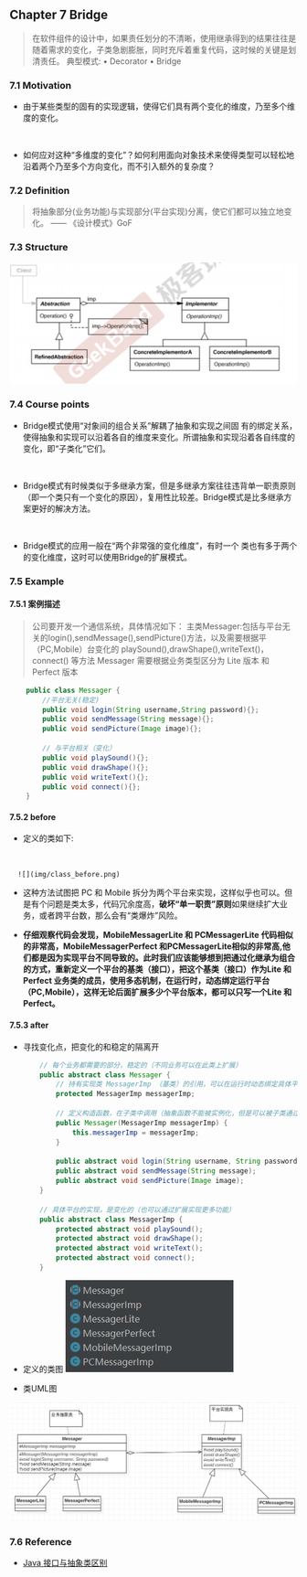 ## Chapter 7 Bridge
> 在软件组件的设计中，如果责任划分的不清晰，使用继承得到的结果往往是随着需求的变化，子类急剧膨胀，同时充斥着重复代码，这时候的关键是划清责任。
> 典型模式:
• Decorator
• Bridge

### 7.1 Motivation
* 由于某些类型的固有的实现逻辑，使得它们具有两个变化的维度，乃至多个维度的变化。

    <br>

* 如何应对这种“多维度的变化”？如何利用面向对象技术来使得类型可以轻松地沿着两个乃至多个方向变化，而不引入额外的复杂度？

### 7.2 Definition
> 将抽象部分(业务功能)与实现部分(平台实现)分离，使它们都可以独立地变化。 —— 《设计模式》GoF

### 7.3 Structure
![](img/structure.png)

###  7.4 Course points
* Bridge模式使用“对象间的组合关系”解耦了抽象和实现之间固 有的绑定关系，使得抽象和实现可以沿着各自的维度来变化。所谓抽象和实现沿着各自纬度的变化，即“子类化”它们。

<br>

* Bridge模式有时候类似于多继承方案，但是多继承方案往往违背单一职责原则（即一个类只有一个变化的原因），复用性比较差。Bridge模式是比多继承方案更好的解决方法。

<br>

* Bridge模式的应用一般在“两个非常强的变化维度”，有时一个 类也有多于两个的变化维度，这时可以使用Bridge的扩展模式。
### 7.5 Example
#### 7.5.1 案例描述
> 公司要开发一个通信系统，具体情况如下：
> 主类Messager:包括与平台无关的login(),sendMessage(),sendPicture()方法，以及需要根据平（PC,Mobile）台变化的 playSound(),drawShape(),writeText()，connect() 等方法
> Messager 需要根据业务类型区分为 Lite 版本 和 Perfect 版本
```java
    public class Messager {
        //平台无关(稳定)
        public void login(String username,String password){};
        public void sendMessage(String message){};
        public void sendPicture(Image image){};

        // 与平台相关（变化）
        public void playSound(){};
        public void drawShape(){};
        public void writeText(){};
        public void connect(){};
    }

```
#### 7.5.2 before
  * 定义的类如下:
  <br>
  
      ![](img/class_before.png)

  * 这种方法试图把 PC 和 Mobile 拆分为两个平台来实现，这样似乎也可以。但是有个问题是类太多，代码冗余度高，**破坏“单一职责”原则**如果继续扩大业务，或者跨平台数，那么会有“类爆炸”风险。
      <br>

  * **仔细观察代码会发现，MobileMessagerLite 和 PCMessagerLite 代码相似的非常高，MobileMessagerPerfect 和PCMessagerLite相似的非常高,他们都是因为实现平台不同导致的。此时我们应该能够想到把通过化继承为组合的方式，重新定义一个平台的基类（接口），把这个基类（接口）作为Lite 和 Perfect 业务类的成员，使用多态机制，在运行时，动态绑定运行平台（PC,Mobile），这样无论后面扩展多少个平台版本，都可以只写一个Lite 和 Perfect。**

#### 7.5.3 after
  * 寻找变化点，把变化的和稳定的隔离开
    ```java
        // 每个业务都需要的部分，稳定的（不同业务可以在此类上扩展）
        public abstract class Messager {
            // 持有实现类 MessagerImp （基类）的引用，可以在运行时动态绑定具体平台实现类
            protected MessagerImp messagerImp;

            // 定义构造函数，在子类中调用（抽象函数不能被实例化，但是可以被子类通过super调用）
            public Messager(MessagerImp messagerImp) {
                this.messagerImp = messagerImp;
            }

            public abstract void login(String username, String password);
            public abstract void sendMessage(String message);
            public abstract void sendPicture(Image image);
        }

        // 具体平台的实现，是变化的（也可以通过扩展实现更多功能）
        public abstract class MessagerImp {
            protected abstract void playSound();
            protected abstract void drawShape();
            protected abstract void writeText();
            protected abstract void connect();
        }
    ```
 * 定义的类图
    ![](img/after_class.png)

* 类UML图

![](img/after_uml.png)
### 7.6 Reference

* [Java 接口与抽象类区别](https://zhuanlan.zhihu.com/p/94770324)
 